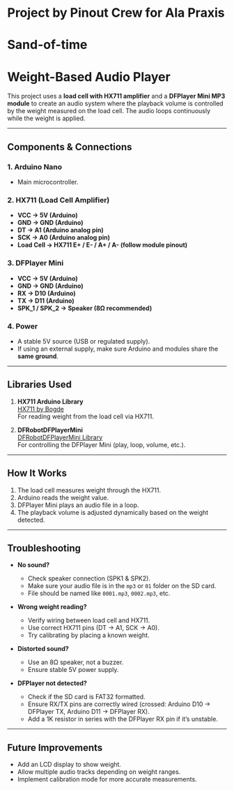 # Project by Pinout Crew for Ala Praxis
# Sand-of-time
# Weight-Based Audio Player

This project uses a **load cell with HX711 amplifier** and a **DFPlayer Mini MP3 module** to create an audio system where the playback volume is controlled by the weight measured on the load cell. The audio loops continuously while the weight is applied.

---

## Components & Connections

### 1. Arduino Nano
- Main microcontroller.

### 2. HX711 (Load Cell Amplifier)
- **VCC → 5V (Arduino)**
- **GND → GND (Arduino)**
- **DT → A1 (Arduino analog pin)**
- **SCK → A0 (Arduino analog pin)**
- **Load Cell → HX711 E+ / E- / A+ / A- (follow module pinout)**

### 3. DFPlayer Mini
- **VCC → 5V (Arduino)**
- **GND → GND (Arduino)**
- **RX → D10 (Arduino)**
- **TX → D11 (Arduino)**
- **SPK_1 / SPK_2 → Speaker (8Ω recommended)**

### 4. Power
- A stable 5V source (USB or regulated supply).
- If using an external supply, make sure Arduino and modules share the **same ground**.

---

## Libraries Used

1. **HX711 Arduino Library**  
   [HX711 by Bogde](https://github.com/bogde/HX711)  
   For reading weight from the load cell via HX711.

2. **DFRobotDFPlayerMini**  
   [DFRobotDFPlayerMini Library](https://github.com/DFRobot/DFRobotDFPlayerMini)  
   For controlling the DFPlayer Mini (play, loop, volume, etc.).

---

## How It Works
1. The load cell measures weight through the HX711.  
2. Arduino reads the weight value.  
3. DFPlayer Mini plays an audio file in a loop.  
4. The playback volume is adjusted dynamically based on the weight detected.  

---

## Troubleshooting

- **No sound?**
  - Check speaker connection (SPK1 & SPK2).  
  - Make sure your audio file is in the `mp3` or `01` folder on the SD card.  
  - File should be named like `0001.mp3`, `0002.mp3`, etc.  

- **Wrong weight reading?**
  - Verify wiring between load cell and HX711.  
  - Use correct HX711 pins (DT → A1, SCK → A0).  
  - Try calibrating by placing a known weight.  

- **Distorted sound?**
  - Use an 8Ω speaker, not a buzzer.  
  - Ensure stable 5V power supply.  

- **DFPlayer not detected?**
  - Check if the SD card is FAT32 formatted.  
  - Ensure RX/TX pins are correctly wired (crossed: Arduino D10 → DFPlayer TX, Arduino D11 → DFPlayer RX).  
  - Add a 1K resistor in series with the DFPlayer RX pin if it’s unstable.

---

## Future Improvements
- Add an LCD display to show weight.  
- Allow multiple audio tracks depending on weight ranges.  
- Implement calibration mode for more accurate measurements.
